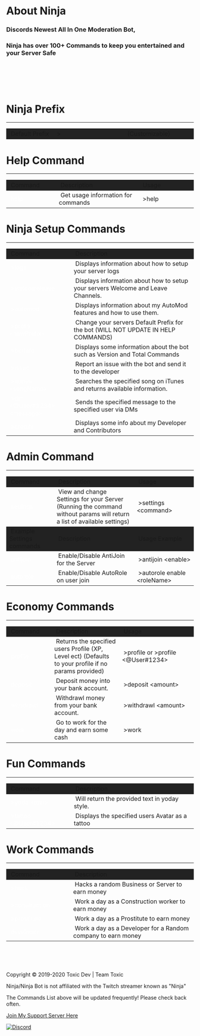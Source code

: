 <html><head>
</head><body><h1>About Ninja</h1>
<h3>Discords Newest All In One Moderation Bot,</h1>
<h3>Ninja has over 100+ Commands to keep you entertained and your Server Safe</h1>
<br>
<br>
<br>
<br>
<h1>Ninja Prefix</h1>
<hr>
<table border="0" cellpadding="10" style="width:100%;border-color:none;margin-left:auto;margin-right:auto;">
<tbody>
<tr style="height: 25px; background: #222222 !important;">
<td style="width: 163.533px; height: 28px;">&nbsp;Default Prefix</td>
<td style="width: 351.467px; height: 23px;">&nbsp;></td>
<td style="width: 237px; height: 23px;">&nbsp;(Customizable)</td>
</tr>
</tbody>
</table>
<h1>Help Command</h1>
<hr>
<table border="0" cellpadding="10" style="width:100%;border-color:none;margin-left:auto;margin-right:auto;">
<tbody>
<tr style="height: 25px; background: #222222 !important;">
<td style="width: 163.533px; height: 28px;">&nbsp;Command</td>
<td style="width: 351.467px; height: 23px;">&nbsp;Description</td>
<td style="width: 237px; height: 23px;">&nbsp;Usage</td>
</tr>
 <tr style="height: 20px;">
<td style="width: 163.533px; height: 20px;">&nbsp;<span style="color: white;">help</span></td>
<td style="width: 351.467px; height: 20px;">&nbsp;Get usage information for commands</td>
<td style="width: 237px; height: 20px;">&nbsp;>help</td>
</tr>
</tbody>
</table>
<h1>Ninja Setup Commands</h1>
<hr>
<table border="0" cellpadding="10" style="width:100%;border-color:none;margin-left:auto;margin-right:auto;">
<tbody>
<tr style="height: 25px; background: #222222 !important;">
<td style="width: 163.533px; height: 28px;">&nbsp;Command</td>
<td style="width: 351.467px; height: 23px;">&nbsp;Description</td>
</tr>
<tr style="height: 20px;">
<td style="width: 163.533px; height: 20px;">&nbsp;<span style="color: white;">>logs</span></td>
<td style="width: 351.467px; height: 20px;">&nbsp;Displays information about how to setup your server logs</td>
</tr>
<tr style="height: 20px;">
<td style="width: 163.533px; height: 20px;">&nbsp;<span style="color: white;">>welcomeleave</span></td>
<td style="width: 351.467px; height: 20px;">&nbsp;Displays information about how to setup your servers Welcome and Leave Channels.</td>
</tr>
<tr style="height: 20px;">
<td style="width: 163.533px; height: 20px;">&nbsp;<span style="color: white;">>automod</span></td>
<td style="width: 351.467px; height: 20px;">&nbsp;Displays information about my AutoMod features and how to use them.</td>
</tr>
<tr style="height: 20px;">
<td style="width: 163.533px; height: 20px;">&nbsp;<span style="color: white;">>prefix &lt;newPrefix&gt;</span></td>
<td style="width: 351.467px; height: 20px;">&nbsp;Change your servers Default Prefix for the bot (WILL NOT UPDATE IN HELP COMMANDS)</td>
</tr>
<tr style="height: 20px;">
<td style="width: 163.533px; height: 20px;">&nbsp;<span style="color: white;">>botinfo</span></td>
<td style="width: 351.467px; height: 20px;">&nbsp;Displays some information about the bot such as Version and Total Commands</td>
</tr>
<tr style="height: 20px;">
<td style="width: 163.533px; height: 20px;">&nbsp;<span style="color: white;">>issue</span></td>
<td style="width: 351.467px; height: 20px;">&nbsp;Report an issue with the bot and send it to the developer</td>
</tr>
<tr style="height: 20px;">
<td style="width: 163.533px; height: 20px;">&nbsp;<span style="color: white;">>itunes &lt;songName&gt;</span></td>
<td style="width: 351.467px; height: 20px;">&nbsp;Searches the specified song on iTunes and returns available information.</td>
</tr>
<tr style="height: 20px;">
<td style="width: 163.533px; height: 20px;">&nbsp;<span style="color: white;">>dm &lt;@User#1234&gt; &lt;message&gt;</span></td>
<td style="width: 351.467px; height: 20px;">&nbsp;Sends the specified message to the specified user via DMs</td>
</tr>
<tr style="height: 20px;">
<td style="width: 163.533px; height: 20px;">&nbsp;<span style="color: white;">>credits</span></td>
<td style="width: 351.467px; height: 20px;">&nbsp;Displays some info about my Developer and Contributors</td>
</tr>
</tbody>
</table>
<h1>Admin Command</h1>
<hr>
<table border="0" cellpadding="10" style="width:100%;border-color:none;margin-left:auto;margin-right:auto;">
<tbody>
<tr style="height: 25px; background: #222222 !important;">
<td style="width: 163.533px; height: 28px;">&nbsp;Command</td>
<td style="width: 351.467px; height: 23px;">&nbsp;Description</td>
<td style="width: 237px; height: 23px;">&nbsp;Usage</td>
</tr>
<tr style="height: 20px;">
<td style="width: 163.533px; height: 20px;">&nbsp;<span style="color: white;">settings</span></td>
<td style="width: 351.467px; height: 20px;">&nbsp;View and change Settings for your Server (Running the command without params will return a list of available settings)</td>
<td style="width: 237px; height: 20px;">&nbsp;>settings &lt;command&gt;</td>
</tr>
<tr style="height: 25px; background: #222222 !important;">
<td style="width: 163.533px; height: 28px;">&nbsp;Example Settings commands</td>
<td style="width: 351.467px; height: 23px;">&nbsp;Description</td>
<td style="width: 237px; height: 23px;">&nbsp;Usage Example</td>
</tr>
<tr style="height: 20px;">
<td style="width: 163.533px; height: 20px;">&nbsp;<span style="color: white;">antijoin</span></td>
<td style="width: 351.467px; height: 20px;">&nbsp;Enable/Disable AntiJoin for the Server</td>
<td style="width: 237px; height: 20px;">&nbsp;>antijoin &lt;enable&gt;</td>
</tr>
<tr style="height: 20px;">
<td style="width: 163.533px; height: 20px;">&nbsp;<span style="color: white;">autorole</span></td>
<td style="width: 351.467px; height: 20px;">&nbsp;Enable/Disable AutoRole on user join</td>
<td style="width: 237px; height: 20px;">&nbsp;>autorole enable &lt;roleName&gt;</td>
</tr>
</tbody>
</table>
<h1>Economy Commands</h1>
<hr><table border="0" cellpadding="10" style="width:100%;border-color:none;margin-left:auto;margin-right:auto;">
 
<tbody>
<tr style="height: 25px; background: #222222 !important;">
<td style="width: 163.533px; height: 28px;">&nbsp;Command</td>
<td style="width: 351.467px; height: 23px;">&nbsp;Description</td>
<td style="width: 237px; height: 23px;">&nbsp;Usage</td>
</tr>
<tr style="height: 20px;">
<td style="width: 163.533px; height: 20px;">&nbsp;<span style="color: white;">profile</span></td>
<td style="width: 351.467px; height: 20px;">&nbsp;Returns the specified users Profile (XP, Level ect) (Defaults to your profile if no params provided)</td>
<td style="width: 337px; height: 20px;">&nbsp;>profile or >profile &lt;@User#1234&gt;</td>
</tr>
<tr style="height: 20px;">
<td style="width: 163.533px; height: 20px;">&nbsp;<span style="color: white;">deposit</span></td>
<td style="width: 351.467px; height: 20px;">&nbsp;Deposit money into your bank account.</td>
<td style="width: 337px; height: 20px;">&nbsp;>deposit &lt;amount&gt;</td>
</tr>
<tr style="height: 20px;">
<td style="width: 163.533px; height: 20px;">&nbsp;<span style="color: white;">withdrawl</span></td>
<td style="width: 351.467px; height: 20px;">&nbsp;Withdrawl money from your bank account.</td>
<td style="width: 337px; height: 20px;">&nbsp;>withdrawl &lt;amount&gt;</td>
</tr>
<tr style="height: 20px;">
<td style="width: 163.533px; height: 20px;">&nbsp;<span style="color: white;">work</span></td>
<td style="width: 351.467px; height: 20px;">&nbsp;Go to work for the day and earn some cash</td>
<td style="width: 337px; height: 20px;">&nbsp;>work</td>
</tr>
</tbody>
</table>
<h1>Fun Commands</h1>
<hr><table border="0" cellpadding="10" style="width:100%;border-color:none;margin-left:auto;margin-right:auto;">
 
<tbody>
<tr style="height: 25px; background: #222222 !important;">
<td style="width: 163.533px; height: 28px;">&nbsp;Command</td>
<td style="width: 351.467px; height: 23px;">&nbsp;Description</td>
</tr>
<tr style="height: 20px;">
<td style="width: 163.533px; height: 20px;">&nbsp;<span style="color: white;">>yoda &lt;text&gt;</span></td>
<td style="width: 351.467px; height: 20px;">&nbsp;Will return the provided text in yoday style.</td>
</tr>
<tr style="height: 20px;">
<td style="width: 163.533px; height: 20px;">&nbsp;<span style="color: white;">>tattoo &lt;@User#1234&gt;</span></td>
<td style="width: 351.467px; height: 20px;">&nbsp;Displays the specified users Avatar as a tattoo</td>
</tr>
</tbody>
</table>
<h1>Work Commands</h1>
<hr><table border="0" cellpadding="10" style="width:100%;border-color:none;margin-left:auto;margin-right:auto;">
 
<tbody>
<tr style="height: 25px; background: #222222 !important;">
<td style="width: 163.533px; height: 28px;">&nbsp;Command</td>
<td style="width: 351.467px; height: 23px;">&nbsp;Description</td>
</tr>
<tr style="height: 20px;">
<td style="width: 163.533px; height: 20px;">&nbsp;<span style="color: white;">>hack</span></td>
<td style="width: 351.467px; height: 20px;">&nbsp;Hacks a random Business or Server to earn money</td>
</tr>
<tr style="height: 20px;">
<td style="width: 163.533px; height: 20px;">&nbsp;<span style="color: white;">>construction</span></td>
<td style="width: 351.467px; height: 20px;">&nbsp;Work a day as a Construction worker to earn money</td>
</tr>
<tr style="height: 20px;">
<td style="width: 163.533px; height: 20px;">&nbsp;<span style="color: white;">>prostitute</span></td>
<td style="width: 351.467px; height: 20px;">&nbsp;Work a day as a Prostitute to earn money</td>
</tr>
<tr style="height: 20px;">
<td style="width: 163.533px; height: 20px;">&nbsp;<span style="color: white;">developer</span></td>
<td style="width: 351.467px; height: 20px;">&nbsp;Work a day as a Developer for a Random company to earn money</td>
</tr>
</tbody>
</table>
<br>
<br>
<br>
<div class="footer">
    <p class="my-copyright">Copyright © 2019-2020 Toxic Dev | Team Toxic</p>
    <p class="my-copyright">Ninja/Ninja Bot is not affiliated with the Twitch streamer known as "Ninja"</p>
    <p class="my-copyright">The Commands List above will be updated frequently! Please check back often.</p>
    <a target="_blank" onclick="trackCampaignWebClick('', 'description');" rel="nofollow" href="https://discord.gg/NeeaqnC">Join My Support Server Here</a>
</div></body></html>
 
[![Discord](https://discordapp.com/api/guilds/668701870663008257/widget.png?style=banner2)](https://discord.gg/NeeaqnC)

